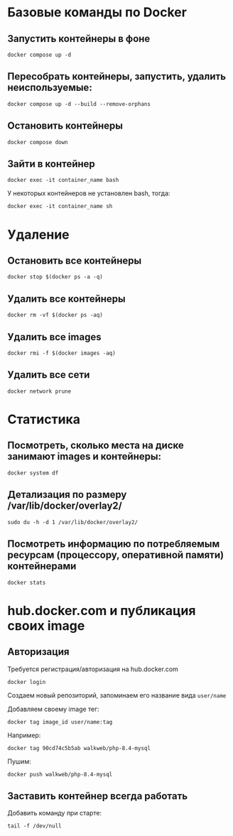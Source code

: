 # Базовые команды по Docker

## Запустить контейнеры в фоне

`docker compose up -d`

## Пересобрать контейнеры, запустить, удалить неиспользуемые:

`docker compose up -d --build --remove-orphans`

## Остановить контейнеры

`docker compose down`

## Зайти в контейнер

`docker exec -it container_name bash`

У некоторых контейнеров не установлен bash, тогда:

`docker exec -it container_name sh`

# Удаление

## Остановить все контейнеры

`docker stop $(docker ps -a -q)`

## Удалить все контейнеры

`docker rm -vf $(docker ps -aq)`

## Удалить все images

`docker rmi -f $(docker images -aq)`

## Удалить все сети

`docker network prune`

# Статистика

## Посмотреть, сколько места на диске занимают images и контейнеры:

`docker system df`

## Детализация по размеру /var/lib/docker/overlay2/

`sudo du -h -d 1 /var/lib/docker/overlay2/`

## Посмотреть информацию по потребляемым ресурсам (процессору, оперативной памяти) контейнерами

`docker stats`

# hub.docker.com и публикация своих image

## Авторизация 

Требуется регистрация/авторизация на hub.docker.com

`docker login`

Создаем новый репозиторий, запоминаем его название вида `user/name`

Добавляем своему image тег:

`docker tag image_id user/name:tag`

Например:

`docker tag 90cd74c5b5ab walkweb/php-8.4-mysql`

Пушим:

`docker push walkweb/php-8.4-mysql`

## Заставить контейнер всегда работать

Добавить команду при старте:

`tail -f /dev/null`
